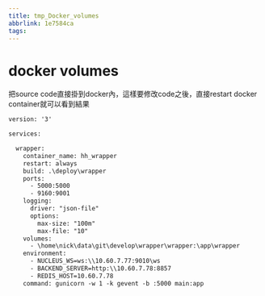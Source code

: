 ```yaml
---
title: tmp_Docker_volumes
abbrlink: 1e7584ca
tags:
---
```

docker volumes
===
把source code直接掛到docker內，這樣要修改code之後，直接restart docker container就可以看到結果     
```xml
version: '3'

services:

  wrapper:
    container_name: hh_wrapper
    restart: always
    build: .\deploy\wrapper
    ports:
      - 5000:5000
      - 9160:9001
    logging:
      driver: "json-file"
      options:
        max-size: "100m"
        max-file: "10"
    volumes:
      - \home\nick\data\git\develop\wrapper\wrapper:\app\wrapper
    environment:
      - NUCLEUS_WS=ws:\\10.60.7.77:9010\ws
      - BACKEND_SERVER=http:\\10.60.7.78:8857
      - REDIS_HOST=10.60.7.78
    command: gunicorn -w 1 -k gevent -b :5000 main:app
```